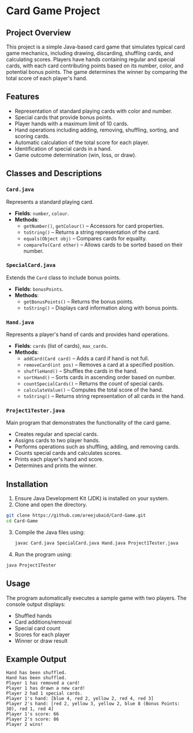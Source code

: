 # Card Game Project

## Project Overview
This project is a simple Java-based card game that simulates typical card game mechanics, including drawing, discarding, shuffling cards, and calculating scores. Players have hands containing regular and special cards, with each card contributing points based on its number, color, and potential bonus points. The game determines the winner by comparing the total score of each player's hand.

## Features
- Representation of standard playing cards with color and number.
- Special cards that provide bonus points.
- Player hands with a maximum limit of 10 cards.
- Hand operations including adding, removing, shuffling, sorting, and scoring cards.
- Automatic calculation of the total score for each player.
- Identification of special cards in a hand.
- Game outcome determination (win, loss, or draw).

## Classes and Descriptions

### `Card.java`
Represents a standard playing card.
- **Fields**: `number`, `colour`.
- **Methods**:
  - `getNumber()`, `getColour()` – Accessors for card properties.
  - `toString()` – Returns a string representation of the card.
  - `equals(Object obj)` – Compares cards for equality.
  - `compareTo(Card other)` – Allows cards to be sorted based on their number.

### `SpecialCard.java`
Extends the `Card` class to include bonus points.
- **Fields**: `bonusPoints`.
- **Methods**:
  - `getBonusPoints()` – Returns the bonus points.
  - `toString()` – Displays card information along with bonus points.

### `Hand.java`
Represents a player's hand of cards and provides hand operations.
- **Fields**: `cards` (list of cards), `max_cards`.
- **Methods**:
  - `addCard(Card card)` – Adds a card if hand is not full.
  - `removeCard(int pos)` – Removes a card at a specified position.
  - `shuffleHand()` – Shuffles the cards in the hand.
  - `sortHand()` – Sorts cards in ascending order based on number.
  - `countSpecialCards()` – Returns the count of special cards.
  - `calculateValue()` – Computes the total score of the hand.
  - `toString()` – Returns string representation of all cards in the hand.

### `Project1Tester.java`
Main program that demonstrates the functionality of the card game.
- Creates regular and special cards.
- Assigns cards to two player hands.
- Performs operations such as shuffling, adding, and removing cards.
- Counts special cards and calculates scores.
- Prints each player's hand and score.
- Determines and prints the winner.

## Installation
1. Ensure Java Development Kit (JDK) is installed on your system.
2. Clone and open the directory.
```bash
git clone https://github.com/areejubaid/Card-Game.git
cd Card-Game
```
3. Compile the Java files using:
   ```bash
   javac Card.java SpecialCard.java Hand.java Project1Tester.java
   ```
4. Run the program using:
  ```bash
  java Project1Tester
  ```
## Usage
The program automatically executes a sample game with two players.
The console output displays:
- Shuffled hands
- Card additions/removal
- Special card count
- Scores for each player
- Winner or draw result

## Example Output
```Plaintext
Hand has been shuffled.
Hand has been shuffled.
Player 1 has removed a card!
Player 1 has drawn a new card!
Player 2 had 1 special cards.
Player 1's hand: [blue 4, red 2, yellow 2, red 4, red 3]
Player 2's hand: [red 2, yellow 3, yellow 2, blue 8 (Bonus Points: 30), red 1, red 4]
Player 1's score: 66
Player 2's score: 86
Player 2 wins!
```
